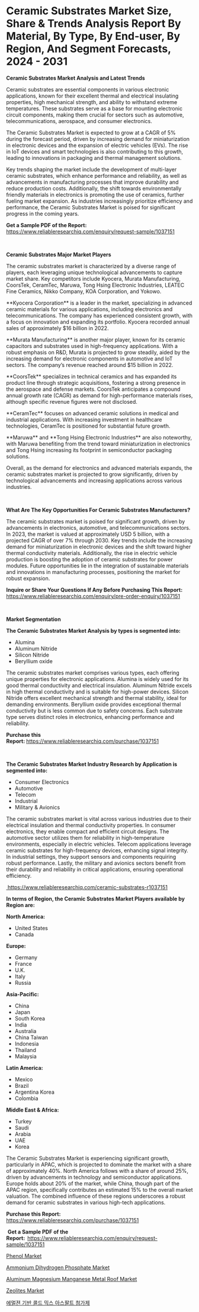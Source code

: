<p><h1>Ceramic Substrates Market Size, Share & Trends Analysis Report By Material, By Type, By End-user, By Region, And Segment Forecasts, 2024 - 2031</h1></p><p><strong>Ceramic Substrates Market Analysis and Latest Trends</strong></p>
<p><p>Ceramic substrates are essential components in various electronic applications, known for their excellent thermal and electrical insulating properties, high mechanical strength, and ability to withstand extreme temperatures. These substrates serve as a base for mounting electronic circuit components, making them crucial for sectors such as automotive, telecommunications, aerospace, and consumer electronics.</p><p>The Ceramic Substrates Market is expected to grow at a CAGR of 5% during the forecast period, driven by increasing demand for miniaturization in electronic devices and the expansion of electric vehicles (EVs). The rise in IoT devices and smart technologies is also contributing to this growth, leading to innovations in packaging and thermal management solutions.</p><p>Key trends shaping the market include the development of multi-layer ceramic substrates, which enhance performance and reliability, as well as advancements in manufacturing processes that improve durability and reduce production costs. Additionally, the shift towards environmentally friendly materials in electronics is promoting the use of ceramics, further fueling market expansion. As industries increasingly prioritize efficiency and performance, the Ceramic Substrates Market is poised for significant progress in the coming years.</p></p>
<p><strong>Get a Sample PDF of the Report:&nbsp;</strong> <a href="https://www.reliableresearchiq.com/enquiry/request-sample/1037151">https://www.reliableresearchiq.com/enquiry/request-sample/1037151</a></p>
<p>&nbsp;</p>
<p><strong>Ceramic Substrates Major Market Players</strong></p>
<p><p>The ceramic substrates market is characterized by a diverse range of players, each leveraging unique technological advancements to capture market share. Key competitors include Kyocera, Murata Manufacturing, CoorsTek, CeramTec, Maruwa, Tong Hsing Electronic Industries, LEATEC Fine Ceramics, Nikko Company, KOA Corporation, and Yokowo.</p><p>**Kyocera Corporation** is a leader in the market, specializing in advanced ceramic materials for various applications, including electronics and telecommunications. The company has experienced consistent growth, with a focus on innovation and expanding its portfolio. Kyocera recorded annual sales of approximately $16 billion in 2022.</p><p>**Murata Manufacturing** is another major player, known for its ceramic capacitors and substrates used in high-frequency applications. With a robust emphasis on R&D, Murata is projected to grow steadily, aided by the increasing demand for electronic components in automotive and IoT sectors. The company’s revenue reached around $15 billion in 2022.</p><p>**CoorsTek** specializes in technical ceramics and has expanded its product line through strategic acquisitions, fostering a strong presence in the aerospace and defense markets. CoorsTek anticipates a compound annual growth rate (CAGR) as demand for high-performance materials rises, although specific revenue figures were not disclosed.</p><p>**CeramTec** focuses on advanced ceramic solutions in medical and industrial applications. With increasing investment in healthcare technologies, CeramTec is positioned for substantial future growth.</p><p>**Maruwa** and **Tong Hsing Electronic Industries** are also noteworthy, with Maruwa benefiting from the trend toward miniaturization in electronics and Tong Hsing increasing its footprint in semiconductor packaging solutions.</p><p>Overall, as the demand for electronics and advanced materials expands, the ceramic substrates market is projected to grow significantly, driven by technological advancements and increasing applications across various industries.</p></p>
<p>&nbsp;</p>
<p><strong>What Are The Key Opportunities For Ceramic Substrates Manufacturers?</strong></p>
<p><p>The ceramic substrates market is poised for significant growth, driven by advancements in electronics, automotive, and telecommunications sectors. In 2023, the market is valued at approximately USD 5 billion, with a projected CAGR of over 7% through 2030. Key trends include the increasing demand for miniaturization in electronic devices and the shift toward higher thermal conductivity materials. Additionally, the rise in electric vehicle production is boosting the adoption of ceramic substrates for power modules. Future opportunities lie in the integration of sustainable materials and innovations in manufacturing processes, positioning the market for robust expansion.</p></p>
<p><strong>Inquire or Share Your Questions If Any Before Purchasing This Report:</strong> <a href="https://www.reliableresearchiq.com/enquiry/pre-order-enquiry/1037151">https://www.reliableresearchiq.com/enquiry/pre-order-enquiry/1037151</a></p>
<p>&nbsp;</p>
<p><strong>Market Segmentation</strong></p>
<p><strong>The Ceramic Substrates Market Analysis by types is segmented into:</strong></p>
<p><ul><li>Alumina</li><li>Aluminum Nitride</li><li>Silicon Nitride</li><li>Beryllium oxide</li></ul></p>
<p><p>The ceramic substrates market comprises various types, each offering unique properties for electronic applications. Alumina is widely used for its good thermal conductivity and electrical insulation. Aluminum Nitride excels in high thermal conductivity and is suitable for high-power devices. Silicon Nitride offers excellent mechanical strength and thermal stability, ideal for demanding environments. Beryllium oxide provides exceptional thermal conductivity but is less common due to safety concerns. Each substrate type serves distinct roles in electronics, enhancing performance and reliability.</p></p>
<p><strong>Purchase this Report:&nbsp;</strong><a href="https://www.reliableresearchiq.com/purchase/1037151">https://www.reliableresearchiq.com/purchase/1037151</a></p>
<p>&nbsp;</p>
<p><strong>The Ceramic Substrates Market Industry Research by Application is segmented into:</strong></p>
<p><ul><li>Consumer Electronics</li><li>Automotive</li><li>Telecom</li><li>Industrial</li><li>Military & Avionics</li></ul></p>
<p><p>The ceramic substrates market is vital across various industries due to their electrical insulation and thermal conductivity properties. In consumer electronics, they enable compact and efficient circuit designs. The automotive sector utilizes them for reliability in high-temperature environments, especially in electric vehicles. Telecom applications leverage ceramic substrates for high-frequency devices, enhancing signal integrity. In industrial settings, they support sensors and components requiring robust performance. Lastly, the military and avionics sectors benefit from their durability and reliability in critical applications, ensuring operational efficiency.</p></p>
<p><a href="https://www.reliableresearchiq.com/ceramic-substrates-r1037151">&nbsp;https://www.reliableresearchiq.com/ceramic-substrates-r1037151</a></p>
<p><strong>In terms of Region, the Ceramic Substrates Market Players available by Region are:</strong></p>
<p>
    <p> <strong> North America: </strong>
        <ul>
            <li>United States</li>
            <li>Canada</li>
        </ul>
        </p> 
    <p> <strong> Europe: </strong>
        <ul>
            <li>Germany</li>
            <li>France</li>
            <li>U.K.</li>
            <li>Italy</li>
            <li>Russia</li>
        </ul>
        </p> 
    <p> <strong> Asia-Pacific: </strong>
        <ul>
            <li>China</li>
            <li>Japan</li>
            <li>South Korea</li>
            <li>India</li>
            <li>Australia</li>
            <li>China Taiwan</li>
            <li>Indonesia</li>
            <li>Thailand</li>
            <li>Malaysia</li>
        </ul>
        </p> 
    <p> <strong> Latin America: </strong>
        <ul>
            <li>Mexico</li>
            <li>Brazil</li>
            <li>Argentina Korea</li>
            <li>Colombia</li>
        </ul>
        </p> 
    <p> <strong> Middle East & Africa: </strong>
        <ul>
            <li>Turkey</li>
            <li>Saudi</li>
            <li>Arabia</li>
            <li>UAE</li>
            <li>Korea</li>
        </ul>
    </p>
    </p>
<p><p>The Ceramic Substrates Market is experiencing significant growth, particularly in APAC, which is projected to dominate the market with a share of approximately 40%. North America follows with a share of around 25%, driven by advancements in technology and semiconductor applications. Europe holds about 20% of the market, while China, though part of the APAC region, specifically contributes an estimated 15% to the overall market valuation. The combined influence of these regions underscores a robust demand for ceramic substrates in various high-tech applications.</p></p>
<p><strong>Purchase this Report: </strong><a href="https://www.reliableresearchiq.com/purchase/1037151">https://www.reliableresearchiq.com/purchase/1037151</a></p>
<p>&nbsp;<strong>Get a Sample PDF of the Report:&nbsp;&nbsp;</strong><a href="https://www.reliableresearchiq.com/enquiry/request-sample/1037151">https://www.reliableresearchiq.com/enquiry/request-sample/1037151</a></p>
<p><strong></strong></p>
<p><p><a href="https://www.linkedin.com/pulse/global-phenol-market-opportunities-challenges2024-2031-westboro-ct5tc?trackingId=Y7KgMB6zSFme%2FTPJWY5FnA%3D%3D">Phenol Market</a></p><p><a href="https://issuu.com/reportprime-2/docs/ammonium-dihydrogen-phosphate-marke_7c3a61951e9c89">Ammonium Dihydrogen Phosphate Market</a></p><p><a href="https://medium.com/@electatowne2023/aluminum-magnesium-manganese-metal-roof-market-efficiency-meets-innovation-the-dynamic-aluminum-5cb098339ede">Aluminum Magnesium Manganese Metal Roof Market</a></p><p><a href="https://www.linkedin.com/pulse/zeolites-market-forecast-global-trends-analysis-from-2024-2031-o8htc?trackingId=MzbvpwluQfCdjb1gGxFkRw%3D%3D">Zeolites Market</a></p><p><a href="https://medium.com/@lily.grace.hall/emulsion-based-cold-mix-asphalt-additive-market-%EC%9D%98-%EA%B8%80%EB%A1%9C%EB%B2%8C-%EC%8B%9C%EC%9E%A5-%EA%B0%9C%EC%9A%94%EB%8A%94-%EC%A0%84-%EC%84%B8%EA%B3%84-%EB%B0%8F-%EC%A3%BC%EC%9A%94-%EC%8B%9C%EC%9E%A5%EC%9D%98-%EC%82%B0%EC%97%85%EC%97%90-%EC%98%81%ED%96%A5%EC%9D%84-%EB%AF%B8%EC%B9%98%EB%8A%94-%EC%A3%BC%EC%9A%94-%ED%8A%B8%EB%A0%8C%EB%93%9C%EC%97%90-%EB%8C%80%ED%95%9C-e8e113981d6d">에멀젼 기반 콜드 믹스 아스팔트 첨가제</a></p></p>